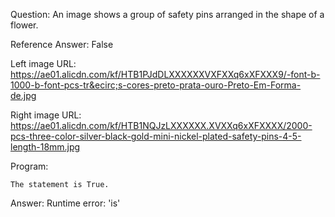 Question: An image shows a group of safety pins arranged in the shape of a flower.

Reference Answer: False

Left image URL: https://ae01.alicdn.com/kf/HTB1PJdDLXXXXXXVXFXXq6xXFXXX9/-font-b-1000-b-font-pcs-tr&ecirc;s-cores-preto-prata-ouro-Preto-Em-Forma-de.jpg

Right image URL: https://ae01.alicdn.com/kf/HTB1NQJzLXXXXXX.XVXXq6xXFXXXX/2000-pcs-three-color-silver-black-gold-mini-nickel-plated-safety-pins-4-5-length-18mm.jpg

Program:

```
The statement is True.
```
Answer: Runtime error: 'is'

